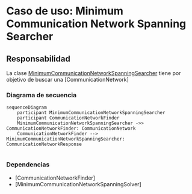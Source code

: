 # Caso de uso: Minimum Communication Network Spanning Searcher
## Responsabilidad
La clase [MinimumCommunicationNetworkSpanningSearcher]()
tiene por objetivo de buscar una [CommunicationNetwork]

### Diagrama de secuencia
````mermaid
sequenceDiagram
    participant MinimumCommunicationNetworkSpanningSearcher
    participant CommunicationNetworkFinder 
    MinimumCommunicationNetworkSpanningSearcher ->> CommunicationNetworkFinder: CommunicationNetwork
    CommunicationNetworkFinder --> MinimumCommunicationNetworkSpanningSearcher: CommunicationNetworkResponse
    
````

### Dependencias
- [CommunicationNetworkFinder]
- [MinimumCommunicationNetworkSpanningSolver]